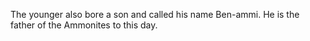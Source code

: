 The younger also bore a son and called his name Ben-ammi. He is the father of the Ammonites to this day.
